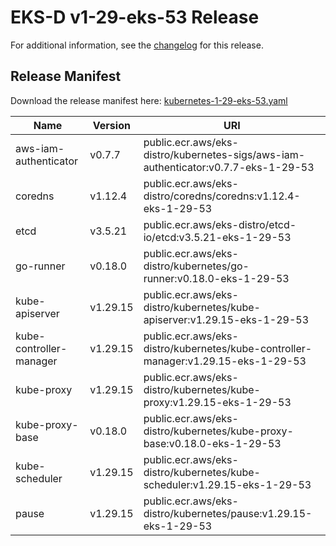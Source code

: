 # EKS-D v1-29-eks-53 Release

For additional information, see the [changelog](CHANGELOG-v1-29-eks-53.md) for this release.

## Release Manifest

Download the release manifest here: [kubernetes-1-29-eks-53.yaml](https://distro.eks.amazonaws.com/kubernetes-1-29/kubernetes-1-29-eks-53.yaml)

| Name | Version | URI |
|------|---------|-----|
| aws-iam-authenticator | v0.7.7 | public.ecr.aws/eks-distro/kubernetes-sigs/aws-iam-authenticator:v0.7.7-eks-1-29-53 |
| coredns | v1.12.4 | public.ecr.aws/eks-distro/coredns/coredns:v1.12.4-eks-1-29-53 |
| etcd | v3.5.21 | public.ecr.aws/eks-distro/etcd-io/etcd:v3.5.21-eks-1-29-53 |
| go-runner | v0.18.0 | public.ecr.aws/eks-distro/kubernetes/go-runner:v0.18.0-eks-1-29-53 |
| kube-apiserver | v1.29.15 | public.ecr.aws/eks-distro/kubernetes/kube-apiserver:v1.29.15-eks-1-29-53 |
| kube-controller-manager | v1.29.15 | public.ecr.aws/eks-distro/kubernetes/kube-controller-manager:v1.29.15-eks-1-29-53 |
| kube-proxy | v1.29.15 | public.ecr.aws/eks-distro/kubernetes/kube-proxy:v1.29.15-eks-1-29-53 |
| kube-proxy-base | v0.18.0 | public.ecr.aws/eks-distro/kubernetes/kube-proxy-base:v0.18.0-eks-1-29-53 |
| kube-scheduler | v1.29.15 | public.ecr.aws/eks-distro/kubernetes/kube-scheduler:v1.29.15-eks-1-29-53 |
| pause | v1.29.15 | public.ecr.aws/eks-distro/kubernetes/pause:v1.29.15-eks-1-29-53 |
